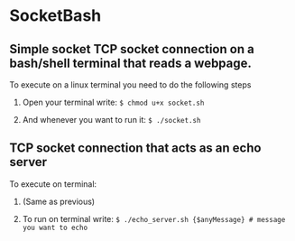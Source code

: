 # SocketBash
## Simple socket TCP socket connection on a bash/shell terminal that reads a webpage.

To execute on a linux terminal you need to do the following steps

1. Open your terminal write:
`$ chmod u+x socket.sh`

2. And whenever you want to run it:
`$ ./socket.sh`

## TCP socket connection that acts as an echo server

To execute on terminal:

1. (Same as previous)

2. To run on terminal write: `$ ./echo_server.sh {$anyMessage} # message you want to echo`



